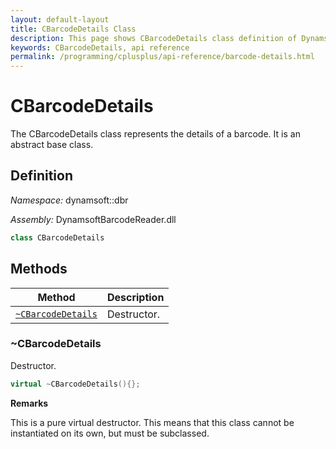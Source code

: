 ```yaml
---
layout: default-layout
title: CBarcodeDetails Class
description: This page shows CBarcodeDetails class definition of Dynamsoft Barcode Reader SDK C++ Edition.
keywords: CBarcodeDetails, api reference
permalink: /programming/cplusplus/api-reference/barcode-details.html
---
```

# CBarcodeDetails

The CBarcodeDetails class represents the details of a barcode. It is an abstract base class.

## Definition

*Namespace:* dynamsoft::dbr

*Assembly:* DynamsoftBarcodeReader.dll

```cpp
class CBarcodeDetails
```

## Methods

| Method               | Description |
|----------------------|-------------|
| [`~CBarcodeDetails`](#cbarcodedetails) | Destructor. |

### ~CBarcodeDetails

Destructor.

```cpp
virtual ~CBarcodeDetails(){};
```

**Remarks**

This is a pure virtual destructor. This means that this class cannot be instantiated on its own, but must be subclassed.
